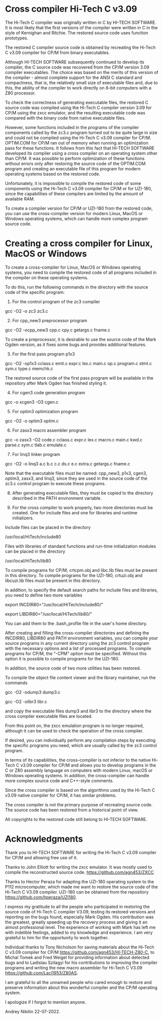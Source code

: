 # Cross compiler Hi-Tech C v3.09

The Hi-Tech C compiler was originally written in C by HI-TECH SOFTWARE. It is most likely that the first versions of the compiler were written in C in the style of Kernighan and Ritchie. The restored source code uses function prototypes.

The restored C compiler source code is obtained by recreating the Hi-Tech C v3.09 compiler for CP/M from binary executables.

Although HI-TECH SOFTWARE subsequently continued to develop its compiler, the C source code was recovered from the CP/M version 3.09 compiler executables. The choice was based on the merits of this version of the compiler - almost complete support for the ANSI C standard and compactness, that is, the relatively small size of executable files and, due to this, the ability of the compiler to work directly on 8-bit computers with a Z80 processor.

To check the correctness of generating executable files, the restored C source code was compiled using the Hi-Tech C compiler version 3.09 for CP/M using the zxcc emulator, and the resulting executable code was compared with the binary code from native executable files.

However, some functions included in the programs of the compiler components called by the zc3.c program turned out to be quite large in size and could not be compiled using the Hi-Tech C v3.09 compiler for CP/M. OPTIM.COM for CP/M ran out of memory when running an optimization pass for these functions. It follows from this fact that HI-TECH SOFTWARE developed its compiler using a cross compiler on an operating system other than CP/M. It was possible to perform optimization of these functions without errors only after restoring the source code of the OPTIM.COM program and creating an executable file of this program for modern operating systems based on the restored code.

Unfortunately, it is impossible to compile the restored code of some components using the Hi-Tech C v3.09 compiler for CP/M or for UZI-180, since the capabilities of these compilers are limited by the amount of available RAM.

To create a compiler version for CP/M or UZI-180 from the restored code, you can use the cross-compiler version for modern Linux, MacOS or Windows operating systems, which can handle more complex program source code.

# Creating a cross compiler for Linux, MacOS or Windows

To create a cross-compiler for Linux, MacOS or Windows operating systems, you need to compile the restored code of all programs included in the compiler on these operating systems.

To do this, run the following commands in the directory with the source code of the specific program:

1. For the control program of the zc3 compiler

gcc -O2 -o zc3 zc3.c

2. For cpp_new3 preprocessor program

gcc -O2 -ocpp_new3 cpp.c cpy.c getargs.c fname.c

To create a preprocessor, it is desirable to use the source code of the Mark Ogden version, as it fixes some bugs and provides additional features.

3. For the first pass program p1x3

gcc -O2 -op1x3 cclass.c emit.c expr.c lex.c main.c op.c program.c stmt.c sym.c type.c memchk.c

The restored source code of the first pass program will be available in the repository after Mark Ogden has finished styling it.

4. For cgen3 code generation program

gcc -o xcgen3 -O3 cgen.c

5. For optim3 optimization program

gcc -O2 -o optim3 optim.c

6. For zasx3 macro assembler program

gcc -o zasx3 -O2 code.c cclass.c expr.c lex.c macro.c main.c kwd.c parse.c sym.c tlab.c emulate.c

7. For linq3 linker program

gcc -O2 -o linq3 a.c b.c c.c ds.c e.c extra.c getargs.c fname.c

Note that the executable files must be named: cpp_new3, p1x3, cgen3, optim3, zasx3, and linq3, since they are used in the source code of the zc3.c control program to execute these programs.

8. After generating executable files, they must be copied to the directory described in the PATH environment variable.

9. For the cross compiler to work properly, two more directories must be created. One for include files and one for libraries and runtime initializers.

Include files can be placed in the directory

/usr/local/HiTech/include80

Files with libraries of standard functions and run-time initialization modules can be placed in the directory

/usr/local/HiTech/lib80

To compile programs for CP/M, crtcpm.obj and libc.lib files must be present in this directory. To compile programs for the UZI-180, crtuzi.obj and libcuzi.lib files must be present in this directory.

In addition, to specify the default search paths for include files and libraries, you need to define two more variables

export INCDIR80="/usr/local/HiTech/include80/"

export LIBDIR80="/usr/local/HiTech/lib80/"

You can add them to the .bash_profile file in the user's home directory.

After creating and filling the cross-compiler directories and defining the INCDIR80, LIBDIR80 and PATH environment variables, you can compile your source programs in any current directory using the zc3 control program with the necessary options and a list of processed programs. To compile programs for CP/M, the "-CPM" option must be specified. Without this option it is possible to compile programs for the UZI-180.

In addition, the source code of two more utilities has been restored.

To compile the object file content viewer and the library maintainer, run the commands

gcc -O2 -odump3 dump3.c

gcc -O2 -olibr3 libr.c

and copy the executable files dump3 and libr3 to the directory where the cross compiler executable files are located.

From this point on, the zxcс emulation program is no longer required, although it can be used to check the operation of the cross compiler.

If desired, you can individually perform any compilation steps by executing the specific programs you need, which are usually called by the zc3 control program.

In terms of its capabilities, the cross-compiler is not inferior to the native Hi-Tech C v3.09 compiler for CP/M and allows you to develop programs in the C or Z80 assembly language on computers with modern Linux, macOS or Windows operating systems. In addition, the cross-compiler can handle more complex source code and C++-style comments.

Since the cross compiler is based on the algorithms used by the Hi-Tech C v3.09 native compiler for CP/M, it has similar problems.

The cross compiler is not the primary purpose of recreating source code. The source code has been restored from a historical point of view.

All copyrights to the restored code still belong to HI-TECH SOFTWARE.

# Acknowledgments

Thank you to HI-TECH SOFTWARE for writing the Hi-Tech C v3.09 compiler for CP/M and allowing free use of it. 

Thanks to John Elliott for writing the zxcc emulator. It was mostly used to compile the reconstructed source code. https://github.com/agn453/ZXCC 

Thanks to Hector Peraza for adapting the UZI-180 operating system to the P112 microcomputer, which made me want to restore the source code of the Hi-Tech C V3.09 compiler. UZI-180 can be obtained from the repository https://github.com/hperaza/UZI180.

I express my gratitude to all the people who participated in restoring the source code of Hi-Tech C compiler V3.09, testing its restored versions and reporting on the bugs found, especially Mark Ogden. His contribution was the greatest, greatly speeding up the recovery process and giving it an almost professional level. The experience of working with Mark has left me with indelible feelings, added to my knowledge and experience. I am very grateful to him for the opportunity to work together.

Individual thanks to Tony Nicholson for saving materials about the Hi-Tech C v3.09 compiler for CP/M https://github.com/agn453/HI-TECH-Z80-C, to Michal Tomek and Fred Weigel for providing information about detected bugs and to Ladislau Szilagyi for his contributions to improving the compiler programs and writing the new macro assembler for Hi-Tech C V3.09 https://github.com/Laci1953/Z80AS. 

I am grateful to all the unnamed people who cared enough to restore and preserve information about this wonderful compiler and the CP/M operating system.

I apologize if I forgot to mention anyone.

Andrey Nikitin 22-07-2022.

